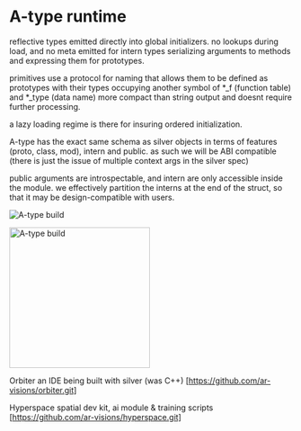 # A-type runtime
reflective types emitted directly into global initializers.
no lookups during load, and no meta emitted for intern types
serializing arguments to methods and expressing them for prototypes.

primitives use a protocol
for naming that allows them to be defined as prototypes with their types occupying another symbol of *_f (function table) and *_type (data name)
more compact than string output and doesnt require further processing.

a lazy loading regime is there for insuring ordered initialization.

A-type has the exact same schema as silver objects in terms of features
(proto, class, mod), intern and public.  as such we will be ABI compatible (there is just the issue of multiple context args in the silver spec)

public arguments are introspectable, and intern are only accessible inside the module.  we effectively partition the interns at the end of the struct, so that it may be design-compatible with users.

![A-type build](https://github.com/ar-visions/A/actions/workflows/build.yml/badge.svg)

<a href="https://github.com/ar-visions/A/actions/workflows/build.yml">
  <img src="https://github.com/ar-visions/A/actions/workflows/build.yml/badge.svg" alt="A-type build" width="250">
</a>

Orbiter
an IDE being built with silver (was C++)
[https://github.com/ar-visions/orbiter.git]

Hyperspace
spatial dev kit, ai module & training scripts
[https://github.com/ar-visions/hyperspace.git]
